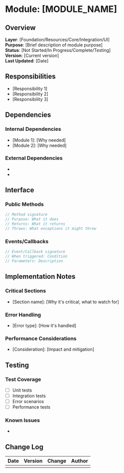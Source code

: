 # Module: [MODULE_NAME]

## Overview
**Layer**: [Foundation/Resources/Core/Integration/UI]  
**Purpose**: [Brief description of module purpose]  
**Status**: [Not Started/In Progress/Complete/Testing]  
**Version**: [Current version]  
**Last Updated**: [Date]  

## Responsibilities
- [Responsibility 1]
- [Responsibility 2]
- [Responsibility 3]

## Dependencies
### Internal Dependencies
- [Module 1]: [Why needed]
- [Module 2]: [Why needed]

### External Dependencies
- [SDK Component]: [Purpose]
- [Library]: [Purpose]

## Interface

### Public Methods
```cpp
// Method signature
// Purpose: What it does
// Returns: What it returns
// Throws: What exceptions it might throw
```

### Events/Callbacks
```cpp
// Event/Callback signature
// When triggered: Condition
// Parameters: Description
```

## Implementation Notes

### Critical Sections
- [Section name]: [Why it's critical, what to watch for]

### Error Handling
- [Error type]: [How it's handled]

### Performance Considerations
- [Consideration]: [Impact and mitigation]

## Testing

### Test Coverage
- [ ] Unit tests
- [ ] Integration tests  
- [ ] Error scenarios
- [ ] Performance tests

### Known Issues
- [Issue]: [Status/Workaround]

## Change Log
| Date | Version | Change | Author |
|------|---------|--------|--------|
| | | | |
